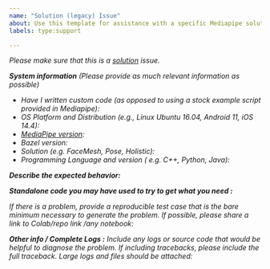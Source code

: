 ```yaml
---
name: "Solution (legacy) Issue"
about: Use this template for assistance with a specific Mediapipe solution (google.github.io/mediapipe/solutions), such as "Pose" or "Iris", including inference model usage/training, solution-specific calculators, etc.
labels: type:support

---
```

<em>Please make sure that this is a [solution](https://google.github.io/mediapipe/solutions/solutions.html) issue.<em>

**System information** (Please provide as much relevant information as possible)
- Have I written custom code (as opposed to using a stock example script provided in Mediapipe):
- OS Platform and Distribution (e.g., Linux Ubuntu 16.04, Android 11, iOS 14.4):
- [MediaPipe version](https://github.com/google/mediapipe/releases):
- Bazel version:
- Solution (e.g. FaceMesh, Pose, Holistic):
- Programming Language and version ( e.g. C++, Python, Java):

**Describe the expected behavior:**

**Standalone code you may have used to try to get what you need :**

If there is a problem, provide a reproducible test case that is the bare minimum necessary to generate the problem. If possible, please share a link to Colab/repo link /any notebook:

**Other info / Complete Logs :**
Include any logs or source code that would be helpful to
diagnose the problem. If including tracebacks, please include the full
traceback. Large logs and files should be attached:
